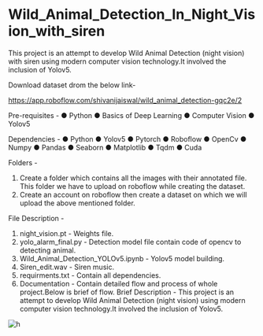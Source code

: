 # Wild_Animal_Detection_In_Night_Vision_with_siren
This project is an attempt to develop Wild Animal Detection (night vision) with siren using modern computer vision technology.It involved the inclusion of Yolov5.

Download dataset drom the below link-

https://app.roboflow.com/shivanijaiswal/wild_animal_detection-gqc2e/2

Pre-requisites - 
●	Python
●	Basics of Deep Learning
●	Computer Vision
●	Yolov5

Dependencies - 
●	Python
●	Yolov5
●	Pytorch
●	Roboflow
●	OpenCv
●	Numpy
●	Pandas
●	Seaborn
●	Matplotlib
●	Tqdm
●	Cuda

Folders - 
1.	Create a folder which contains all the images with their annotated file. This folder we have to upload on roboflow while creating the dataset.
2.	Create an account on roboflow then create a dataset on which we will upload the above mentioned folder.

File Description - 
1. night_vision.pt - Weights file.
2. yolo_alarm_final.py - Detection model file contain code of opencv to detecting animal.
3. Wild_Animal_Detection_YOLOv5.ipynb - Yolov5 model building.
4. Siren_edit.wav - Siren music.
5. requirments.txt - Contain all dependencies.
6. Documentation - Contain detailed flow and process of whole project.Below is brief of flow.
Brief Description - This project is an attempt to develop Wild Animal Detection (night vision) using modern computer vision technology.It involved the inclusion of Yolov5.


 
 ![h](https://github.com/JaiswalShivani/Wild_Animal_Detection_In_Night_Vision/assets/109452829/55cd3636-f687-4338-b5f4-7f1a418aa62c)


